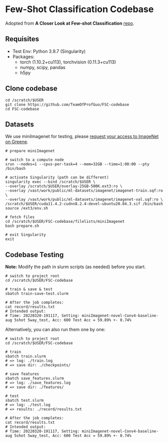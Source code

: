 # Few-Shot Classification Codebase

Adopted from **A Closer Look at Few-shot Classification** [repo](https://github.com/wyharveychen/CloserLookFewShot).

## Requisites
- Test Env: Python 3.9.7 (Singularity)
- Packages:
    - torch (1.10.2+cu113), torchvision (0.11.3+cu113)
    - numpy, scipy, pandas
    - h5py

## Clone codebase
```
cd /scratch/$USER
git clone https://github.com/TeamOfProfGuo/FSC-codebase
cd FSC-codebase
```

## Datasets
We use miniImagenet for testing, please <a href="https://sites.google.com/nyu.edu/nyu-hpc/hpc-systems/hpc-storage/datasets#h.8ez1zupnvbl3" target="_blank">request your access to ImageNet on Greene</a>.
```
# prepare miniImagenet

# switch to a compute node
srun --nodes=1 --cpus-per-task=4 --mem=32GB --time=1:00:00 --pty /bin/bash

# activate Singularity (path can be different)
singularity exec --bind /scratch/$USER \
--overlay /scratch/$USER/overlay-25GB-500K.ext3:ro \
--overlay /vast/work/public/ml-datasets/imagenet/imagenet-train.sqf:ro \
--overlay /vast/work/public/ml-datasets/imagenet/imagenet-val.sqf:ro \
/scratch/$USER/cuda11.4.2-cudnn8.2.4-devel-ubuntu20.04.3.sif /bin/bash
source /ext3/env.sh

# fetch files
cd /scratch/$USER/FSC-codebase/filelists/miniImagenet
bash prepare.sh

# exit Singularity
exit
```

## Codebase Testing
**Note:** Modify the path in slurm scripts (as needed) before you start.
```
# switch to project root
cd /scratch/$USER/FSC-codebase

# train & save & test
sbatch train-save-test.slurm

# After the job completes:
cat record/results.txt
# Intended output:
# Time: 20220320-191117, Setting: miniImagenet-novel-Conv4-baseline-aug 5shot 5way_test, Acc: 600 Test Acc = 59.89% +- 0.74%
```
Alternatively, you can also run them one by one:
```
# switch to project root
cd /scratch/$USER/FSC-codebase

# train
sbatch train.slurm
# => log: ./train.log
# => save dir: ./checkpoints/

# save features
sbatch save_features.slurm
# => log: ./save_features.log
# => save dir: ./features/

# test
sbatch test.slurm
# => log: ./test.log
# => results: ./record/results.txt

# After the job completes:
cat record/results.txt
# Intended output:
# Time: 20220320-191117, Setting: miniImagenet-novel-Conv4-baseline-aug 5shot 5way_test, Acc: 600 Test Acc = 59.89% +- 0.74%
```